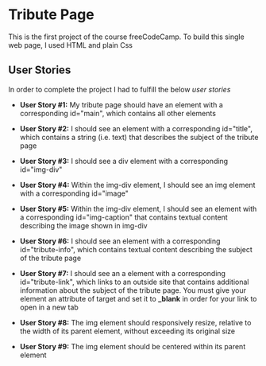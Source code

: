# Tribute Page

This is the first project of the course freeCodeCamp.
To build this single web page, I used HTML and plain Css

## User Stories

In order to complete the project I had to fulfill the below *user stories*

- **User Story #1:** My tribute page should have an element with a corresponding id="main", which contains all other elements

- **User Story #2:** I should see an element with a corresponding id="title", which contains a string (i.e. text) that describes the subject of the tribute page

- **User Story #3:** I should see a div element with a corresponding id="img-div"

- **User Story #4:** Within the img-div element, I should see an img element with a corresponding id="image"

- **User Story #5:** Within the img-div element, I should see an element with a corresponding id="img-caption" that contains textual content describing the image shown in img-div

- **User Story #6:** I should see an element with a corresponding id="tribute-info", which contains textual content describing the subject of the tribute page

- **User Story #7:** I should see an a element with a corresponding id="tribute-link", which links to an outside site that contains additional information about the subject of the tribute page. You must give your element an attribute of target and set it to **_blank** in order for your link to open in a new tab

- **User Story #8:** The img element should responsively resize, relative to the width of its parent element, without exceeding its original size

- **User Story #9:** The img element should be centered within its parent element
